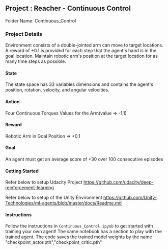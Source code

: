 ## Project : Reacher - Continuous Control 
Folder Name: Continuous_Control
### Project Details
Environment consists of a double-jointed arm can move to target locations.
A reward of +0.1 is provided for each step that the agent's hand is in the goal location.
Maintain robotic arm's position at the target location for as many time steps as possible.
#### State
The state space has 33 variables dimensions and contains the agent's position, rotation, velocity, and angular velocities.
#### Action
Four Continuous Torques Values for the Arm(value => -1,1)
#### Reward
Robotic Arm in Goal Position => +0.1
#### Goal
An agent must get an average score of +30 over 100 consecutive episodes

#### Getting Started
Refer below to setup Udacity Project
https://github.com/udacity/deep-reinforcement-learning

Refer below to setup of the Unity Environment 
https://github.com/Unity-Technologies/ml-agents/blob/master/docs/Readme.md

#### Instructions
Follow the instructions in `Continuous_Control.ipynb` to get started with training your own agent! 
The same notebook has a section to play with the trained agent. The code saves the trained model weights by the name "checkpoint_actor.pth","checkpoint_critic.pth"
